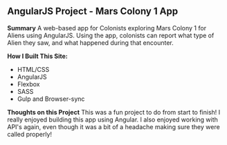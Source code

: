 ## AngularJS Project - Mars Colony 1 App

<strong>Summary</strong>
A web-based app for Colonists exploring Mars Colony 1 for Aliens using AngularJS.
Using the app, colonists can report what type of Alien they saw, and what happened
during that encounter.

<strong>How I Built This Site:</strong>
* HTML/CSS
* AngularJS
* Flexbox
* SASS
* Gulp and Browser-sync

<strong>Thoughts on this Project</strong>
This was a fun project to do from start to finish! I really enjoyed building this
app using Angular. I also enjoyed working with API's again, even though it was a bit
of a headache making sure they were called properly!
